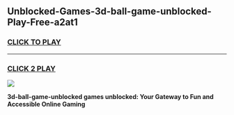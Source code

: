 
## Unblocked-Games-3d-ball-game-unblocked-Play-Free-a2at1
<h3>
<a href="https://premium76.site?title=3d-ball-game-unblocked&ref=21A">CLICK TO PLAY</a></h3>
<hr>

<h3>
<a href="https://premium76.site?title=3d-ball-game-unblocked&ref=21A">CLICK 2 PLAY</a>
  
</h3>

<a href="https://premium76.site?title=3d-ball-game-unblocked&ref=21A"><img src="https://clearcache.store/games.png"></a>


**3d-ball-game-unblocked games unblocked: Your Gateway to Fun and Accessible Online Gaming**
